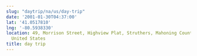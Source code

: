 ```yaml
---
slug: "daytrip/na/us/day-trip"
date: '2001-01-30T04:37:00'
lat: '41.0517810'
lng: '-80.5938330'
location: 49, Morrison Street, Highview Plat, Struthers, Mahoning County, Ohio, 44471,
  United States
title: day trip
---
```



